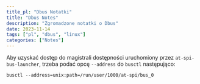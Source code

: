 ```yaml
---
title_pl: "Dbus Notatki"
title: "Dbus Notes"
description: "Zgromadzone notatki o Dbus"
date: 2023-11-14
tags: ["pl", "dbus", "linux"]
categories: ["Notes"]
---
```


Aby uzyskać dostęp do magistrali dostępności uruchomiony przez `at-spi-bus-launcher`, trzeba podać opcę `--address` do `busctl` następująco:

`busctl --address=unix:path=/run/user/1000/at-spi/bus_0`
